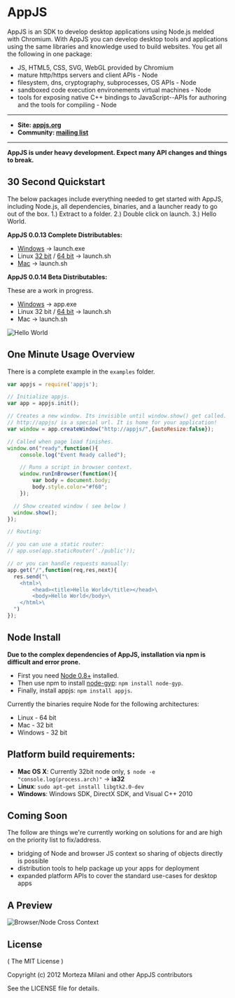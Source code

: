 # AppJS
AppJS is an SDK to develop desktop applications using Node.js melded with Chromium. With AppJS you can develop desktop tools and applications using the same libraries and knowledge used to build websites. You get all the following in one package:

* JS, HTML5, CSS, SVG, WebGL provided by Chromium
* mature http/https servers and client APIs - Node
* filesystem, dns, cryptography, subprocesses, OS APIs - Node
* sandboxed code execution environements virtual machines - Node
* tools for exposing native C++ bindings to JavaScript--APIs for authoring and the tools for compiling - Node


---

* __Site: [appjs.org](http://appjs.org)__
* __Community: [mailing list](https://groups.google.com/forum/#!forum/appjs-dev)__

---

__AppJS is under heavy development. Expect many API changes and things to break.__

## 30 Second Quickstart
The below packages include everything needed to get started with AppJS, including Node.js, all dependencies, binaries, and a launcher ready to go out of the box. 1.) Extract to a folder. 2.) Double click on launch. 3.) Hello World.

__AppJS 0.0.13 Complete Distributables:__

* [Windows](http://dists.appjs.org/0.0.13/appjs-0.0.13-win32-ia32.zip) -> launch.exe
* Linux [32 bit](http://dists.appjs.org/0.0.13/appjs-0.0.13-linux-ia32.tar.gz) / [64 bit](http://dists.appjs.org/0.0.13/appjs-0.0.13-linux-x64.tar.gz) -> launch.sh
* [Mac](http://dists.appjs.org/0.0.13/appjs-0.0.13-darwin-ia32.zip) -> launch.sh


__AppJS 0.0.14 Beta Distributables:__

These are a work in progress.

* [Windows](http://dists.appjs.org/0.0.14/appjs-0.0.14-win32-ia32.zip) -> app.exe
* Linux 32 bit / [64 bit](http://dists.appjs.org/0.0.14/appjs-0.0.14-linux-x64.tar.gz) -> launch.sh
* Mac -> launch.sh

![Hello World](https://github.com/milani/appjs/raw/master/examples/output.jpg "Hello World")

## One Minute Usage Overview
There is a complete example in the `examples` folder.

```javascript
var appjs = require('appjs');

// Initialize appjs.
var app = appjs.init();

// Creates a new window. Its invisible until window.show() get called.
// http://appjs/ is a special url. It is home for your application!
var window = app.createWindow("http://appjs/",{autoResize:false});

// Called when page load finishes.
window.on("ready",function(){
    console.log("Event Ready called");

    // Runs a script in browser context.
    window.runInBrowser(function(){
        var body = document.body;
        body.style.color="#f60";
    });

  // Show created window ( see below )
  window.show();
});

// Routing:

// you can use a static router:
// app.use(app.staticRouter('./public'));

// or you can handle requests manually:
app.get("/",function(req,res,next){
  res.send("\
    <html>\
        <head><title>Hello World</title></head>\
        <body>Hello World</body>\
    </html>\
  ")
});
```

## Node Install
__Due to the complex dependencies of AppJS, installation via npm is difficult and error prone.__

* First you need [Node 0.8+](https://github.com/joyent/node/wiki/Installation) installed.
* Then use npm to install [node-gyp](https://github.com/TooTallNate/node-gyp): `npm install node-gyp`.
* Finally, install appjs: `npm install appjs`.

Currently the binaries require Node for the following architectures:

* Linux - 64 bit
* Mac - 32 bit
* Windows - 32 bit

## Platform build requirements:

* __Mac OS X__: Currently 32bit node only, `$ node -e "console.log(process.arch)"` -> __ia32__
* __Linux__: `sudo apt-get install libgtk2.0-dev`
* __Windows__: Windows SDK, DirectX SDK, and Visual C++ 2010

## Coming Soon
The follow are things we're currently working on solutions for and are high on the priority list to fix/address.

* bridging of Node and browser JS context so sharing of objects directly is possible
* distribution tools to help package up your apps for deployment
* expanded platform APIs to cover the standard use-cases for desktop apps

## A Preview

![Browser/Node Cross Context](https://github.com/milani/appjs/raw/master/examples/node-in-browser.png "Browser/Node Cross Context")


## License
( The MIT License )

Copyright (c) 2012 Morteza Milani and other AppJS contributors

See the LICENSE file for details.
